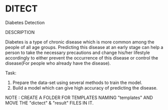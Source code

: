 # DITECT
Diabetes Detection 

DESCRIPTION

Diabetes is a type of chronic disease which is more common among the people of all age groups. Predicting this disease at an early stage can help a person to take the necessary precautions and change his/her lifestyle accordingly to either prevent the occurrence of this disease or control the disease(For people who already have the disease).


Task:
1. Prepare the data-set using several methods to train the model.
2. Build a model which can give high accuracy of predicting the disease.

NOTE : CREATE A FOLDER FOR TEMPLATES NAMING "templates" AND MOVE THE "dictect" & "result" FILES IN IT.
